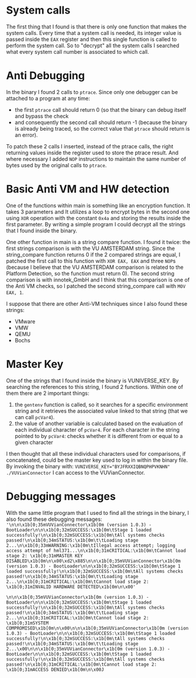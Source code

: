 # System calls
The first thing that I found is that there is only one function that makes the system calls.
Every time that a system call is needed, its integer value is passed inside the `EAX` register and then this single function is called to perform the system call. So to "decrypt" all the system calls I searched what every system call number is associated to which call.

# Anti Debugging
In the binary I found 2 calls to `ptrace`.
Since only one debugger can be attached to a program at any time:
- the first `ptrace` call should return 0 (so that the binary can debug itself and bypass the check
- and consequently the second call should return -1 (because the binary is already being traced, so the correct value that `ptrace` should return is an error).

To patch these 2 calls I inserted, instead of the ptrace calls, the right returning values inside the register used to store the ptrace result. And where necessary I added `NOP` instructions to maintain the same number of bytes used by the original calls to `ptrace`.

# Basic Anti VM and HW detection 
One of the functions within main is something like an encryption function.  It takes 3 parameters and It utilizes a loop to encrypt bytes in the second one using `XOR` operation with the constant `0x4a` and storing the results inside the first parameter.
By writing a simple program I could decrypt all the strings that I found inside the binary.

One other function in main is a string compare function. I found it twice:
the first strings comparison is with the VU AMSTERDAM string. 
Since the string_compare function returns 0 if the 2 compared strings are equal, I patched the first call to this function with `XOR EAX, EAX` and  three `NOP`s (because I believe that the VU AMSTERDAM comparison is related to the Platform Detection, so the function must return 0).
The second string comparison is with innotek_GmbH and I think that this comparison is one of the Anti VM checks, so I patched the second string_compare call with  `MOV EAX, 1`. 

I suppose that there are other Anti-VM techniques since I also found these strings:
- VMware
- VMW
- QEMU
- Bochs

# Master Key
One of the strings that I found inside the binary is VUNIVERSE_KEY. By searching the references to this string, I found 2 functions.
Within one of them there are 2 important things:
1) the `gentenv` function is called, so it searches for a specific environment string and it retrieves the associated value linked to that string (that we can call `pcVar4`).
2) the value of another variable is calculated based on the evaluation of each individual character of `pcVar4`.
   For each character in the string pointed to by `pcVar4`: checks whether it is different from or equal to a given character

I then thought that all these individual characters used for comparisons, if concatenated, could be the master key used to log in within the binary file.
By invoking the binary with: `VUNIVERSE_KEY="BYJFRXXIQBNQPHPVKNHN" ./VUVianConnector`
I can access to the VUVianConnector.

# Debugging messages
With the same little program that I used to find all the strings in the binary, I also found these debugging messages:
`'\n\n\x1b[0;35mVUVianConnector\x1b[0m (version 1.0.3) - BootLoader\n\n\x1b[0;32mSUCCESS:\x1b[0m\tStage 1 loaded successfully!\n\x1b[0;32mSUCCESS:\x1b[0m\tAll systems checks passed!\n\x1b[0;34mSTATUS:\x1b[0m\t\tLoading stage 2...\n\x1b[0;33mWARNING:\x1b[0m\tIllegal access attempt; logging access attempt of hml371...\n\x1b[0;31mCRITICAL:\x1b[0m\tCannot load stage 2: \x1b[0;31mMASTER KEY DISABLED\x1b[0m\n\x00\xd2\x885\n\n\x1b[0;35mVUVianConnector\x1b[0m (version 1.0.3) - BootLoader\n\n\x1b[0;32mSUCCESS:\x1b[0m\tStage 1 loaded successfully!\n\x1b[0;32mSUCCESS:\x1b[0m\tAll systems checks passed!\n\x1b[0;34mSTATUS:\x1b[0m\t\tLoading stage 2...\n\x1b[0;31mCRITICAL:\x1b[0m\tCannot load stage 2: \x1b[0;31mINVALID HARDWARE DETECTED\x1b[0m\n\x00'`

`\n\n\x1b[0;35mVUVianConnector\x1b[0m (version 1.0.3) - BootLoader\n\n\x1b[0;32mSUCCESS:\x1b[0m\tStage 1 loaded successfully!\n\x1b[0;32mSUCCESS:\x1b[0m\tAll systems checks passed!\n\x1b[0;34mSTATUS:\x1b[0m\t\tLoading stage 2...\n\x1b[0;31mCRITICAL:\x1b[0m\tCannot load stage 2: \x1b[0;31mSYSTEM COMPROMISED\x1b[0m\n\x00\n\n\x1b[0;35mVUVianConnector\x1b[0m (version 1.0.3) - BootLoader\n\n\x1b[0;32mSUCCESS:\x1b[0m\tStage 1 loaded successfully!\n\x1b[0;32mSUCCESS:\x1b[0m\tAll systems checks passed!\n\x1b[0;34mSTATUS:\x1b[0m\t\tLoading stage 2...\x00\n\n\x1b[0;35mVUVianConnector\x1b[0m (version 1.0.3) - BootLoader\n\n\x1b[0;32mSUCCESS:\x1b[0m\tStage 1 loaded successfully!\n\x1b[0;32mSUCCESS:\x1b[0m\tAll systems checks passed!\n\x1b[0;31mCRITICAL:\x1b[0m\tCannot load stage 2: \x1b[0;31mACCESS DENIED\x1b[0m\n\x00J`